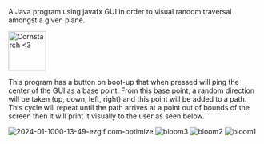   A Java program using javafx GUI in order to visual random traversal amongst a given plane.

<img src="https://github.com/Kingerthanu/java_VisualizingRandomGrowth/assets/76754592/b111f1ca-102c-4364-b178-b557e34c406a" alt="Cornstarch <3" width="75" height="79">

 This program has a button on boot-up that when pressed will ping the center of the GUI as a base point. From this base point, a random direction will be taken (up, down, left, right) and this point will be added to a path. This cycle will repeat until the path arrives at a point out of bounds of the screen then it will print it visually to the user as seen below.

![2024-01-1000-13-49-ezgif com-optimize](https://github.com/Kingerthanu/java_VisualizingRandomGrowth/assets/76754592/59c2d36c-099e-4bf4-8eb0-0c2916ee955b)
![bloom3](https://github.com/Kingerthanu/java_VisualizingRandomGrowth/assets/76754592/73399780-b0d5-4290-a1ba-c24b7a062b94)
![bloom2](https://github.com/Kingerthanu/java_VisualizingRandomGrowth/assets/76754592/7b985ccc-a7b7-44cf-b3db-91e4041071e9)
![bloom1](https://github.com/Kingerthanu/java_VisualizingRandomGrowth/assets/76754592/ba87dc2c-e3e1-43d7-8dfe-f44cc8733405)
